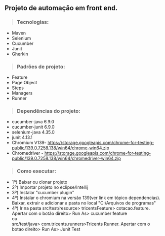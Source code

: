 ## Projeto de automação em front end.

>### Tecnologias:

- Maven<br>
- Selenium<br>
- Cucumber<br>
- Junit<br>
- Gherkin

>### Padrões de projeto:
- Feature<br>
- Page Object<br>
- Steps<br>
- Managers<br>
- Runner<br>

>### Dependências do projeto:
- cucumber-java 6.9.0<br>
- cucumber-junit 6.9.0<br>
- selenium-java 4.35.0<br>
- junit 4.13.1<br>
- Chromium V139- https://storage.googleapis.com/chrome-for-testing-public/139.0.7258.138/win64/chrome-win64.zip
- Chromedriver - https://storage.googleapis.com/chrome-for-testing-public/139.0.7258.138/win64/chromedriver-win64.zip 

>### Como executar:
- 1º) Baixar ou clonar projeto
- 2º) Importar projeto no eclipse/Intellij
- 3º) Instalar "cucumber plugin"
- 4º) Instalar o chromium na versão 139(ver link em tópico dependencias). Baixar, extrair e adicionar a pasta no local "C:/Arquivos de programas"
- 4º) Ir na pasta src/test/resource> tricentsFeature> cotacao.feature. Apertar com o botão direito> Run As> cucumber feature  
ou<br>   src/test/java> com.tricents.runners>Tricents Runner. Apertar com o botao direito> Run As> Junit Test
